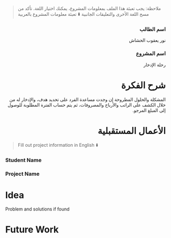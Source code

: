 > ملاحظة: يجب تعبئة هذا الملف بمعلومات المشروع، يمكنك اختيار اللغة. تأكد من مسح اللغة الأخرى والتعليقات الجانبية
> ⬇️ تعبئة معلومات المشروع بالعربية  
<div dir="rtl">

### اسم الطالب
نور يعقوب الحشاش
  
### اسم المشروع
رحلة الإدخار
  
# شرح الفكرة
المشكلة والحلول المطروحة إن وجدت
  مساعدة الفرد على تحديد هدف، والإدخار له من خلال الكشف على الراتب والأرباح والمصروفات، ثم يتم حساب الفترة المطلوبة للوصول إلى المبلغ المرجو.



# الأعمال المستقبلية


</div>

> Fill out project information in English ⬇️
### Student Name


### Project Name

# Idea
Problem and solutions if found 


# Future Work 



